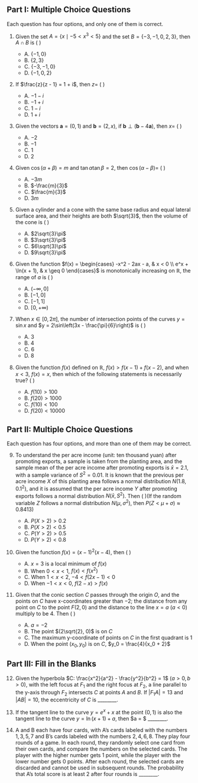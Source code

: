 ## Part I: Multiple Choice Questions

Each question has four options, and only one of them is correct.

1. Given the set $A = \{x \mid -5 < x^3 < 5\}$ and the set $B = \{-3, -1, 0, 2, 3\}$, then $A \cap B$ is ( )
    - A. $\{-1, 0\}$
    - B. $\{2, 3\}$
    - C. $\{-3, -1, 0\}$
    - D. $\{-1, 0, 2\}$

2. If $\frac{z}{z - 1} = 1 + i$, then $z =$ ( )
    - A. $-1 - i$
    - B. $-1 + i$
    - C. $1 - i$
    - D. $1 + i$

3. Given the vectors $\boldsymbol{a} = (0,1)$ and $\boldsymbol{b} = (2,x)$, if $\boldsymbol{b} \perp \left( \boldsymbol{b} - 4 \boldsymbol{a} \right)$, then $x =$ ( )
    - A. $-2$
    - B. $-1$
    - C. $1$
    - D. $2$

4. Given $\cos(\alpha + \beta) = m$ and $\tan\alpha \tan\beta = 2$, then $\cos(\alpha - \beta) =$ ( )
    - A. $-3m$
    - B. $-\frac{m}{3}$
    - C. $\frac{m}{3}$
    - D. $3m$

5. Given a cylinder and a cone with the same base radius and equal lateral surface area, and their heights are both $\sqrt{3}$, then the volume of the cone is ( )
    - A. $2\sqrt{3}\pi$
    - B. $3\sqrt{3}\pi$
    - C. $6\sqrt{3}\pi$
    - D. $9\sqrt{3}\pi$

6. Given the function 
$f(x) = 
\begin{cases} 
-x^2 - 2ax - a, & x < 0 \\ 
e^x + \ln(x + 1), & x \geq 0 
\end{cases}$
is monotonically increasing on $\mathbb{R}$, the range of $a$ is ( )
    - A. $(-\infty, 0]$
    - B. $[-1, 0]$
    - C. $[-1, 1]$
    - D. $[0, +\infty)$

7. When $x \in [0, 2\pi]$, the number of intersection points of the curves $y = \sin x$ and $y = 2\sin\left(3x - \frac{\pi}{6}\right)$ is ( )
    - A. 3
    - B. 4
    - C. 6
    - D. 8

8. Given the function $f(x)$ defined on $\mathbb{R}$, $f(x) > f(x - 1) + f(x - 2)$, and when $x < 3$, $f(x) = x$, then which of the following statements is necessarily true? ( )
    - A. $f(10) > 100$
    - B. $f(20) > 1000$
    - C. $f(10) < 100$
    - D. $f(20) < 10000$

## Part II: Multiple Choice Questions

Each question has four options, and more than one of them may be correct.

9. To understand the per acre income (unit: ten thousand yuan) after promoting exports, a sample is taken from the planting area, and the sample mean of the per acre income after promoting exports is $\bar{x} = 2.1$, with a sample variance of $S^2 = 0.01$. It is known that the previous per acre income $X$ of this planting area follows a normal distribution $N(1.8, 0.1^2)$, and it is assumed that the per acre income $Y$ after promoting exports follows a normal distribution $N(\bar{x}, S^2)$. Then ( )(If the random variable $Z$ follows a normal distribution $N(\mu, \sigma^2)$, then $P(Z < \mu + \sigma) \approx 0.8413$)
    - A. $P(X > 2) > 0.2$
    - B. $P(X > 2) < 0.5$
    - C. $P(Y > 2) > 0.5$
    - D. $P(Y > 2) < 0.8$

10. Given the function $f(x) = (x - 1)^2(x - 4)$, then ( )
    - A. $x = 3$ is a local minimum of $f(x)$
    - B. When $0 < x < 1$, $f(x) < f(x^2)$
    - C. When $1 < x < 2$, $-4 < f(2x - 1) < 0$
    - D. When $-1 < x < 0$, $f(2 - x) > f(x)$

11. Given that the conic section $C$ passes through the origin $O$, and the points on $C$ have x-coordinates greater than $-2$; the distance from any point on $C$ to the point $F(2,0)$ and the distance to the line $x = a$ $(a < 0)$ multiply to be 4. Then ( )
    - A. $a = -2$
    - B. The point $(2\sqrt{2}, 0)$ is on $C$
    - C. The maximum y-coordinate of points on $C$ in the first quadrant is 1
    - D. When the point $(x_0, y_0)$ is on $C$, $y_0 = \frac{4}{x_0 + 2}$

## Part III: Fill in the Blanks

12. Given the hyperbola $C: \frac{x^2}{a^2} - \frac{y^2}{b^2} = 1$ $(a > 0, b > 0)$, with the left focus at $F_1$ and the right focus at $F_2$, a line parallel to the y-axis through $F_2$ intersects $C$ at points $A$ and $B$. If $|F_1 A| = 13$ and $|AB| = 10$, the eccentricity of $C$ is ________.

13. If the tangent line to the curve $y = e^x + x$ at the point $(0,1)$ is also the tangent line to the curve $y = \ln(x + 1) + a$, then $a = $ ________.

14. A and B each have four cards, with A’s cards labeled with the numbers $1, 3, 5, 7$ and B’s cards labeled with the numbers $2, 4, 6, 8$. They play four rounds of a game. In each round, they randomly select one card from their own cards, and compare the numbers on the selected cards. The player with the higher number gets 1 point, while the player with the lower number gets 0 points. After each round, the selected cards are discarded and cannot be used in subsequent rounds. The probability that A’s total score is at least 2 after four rounds is ________.